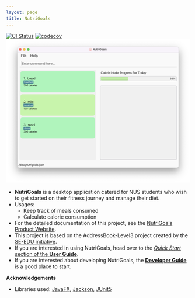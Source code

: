 ```yaml
---
layout: page
title: NutriGoals
---
```


[![CI Status](https://github.com/AY2223S1-CS2103T-T17-2/tp/workflows/Java%20CI/badge.svg)](https://github.com/AY2223S1-CS2103T-T17-2/tp/actions)
[![codecov](https://codecov.io/gh/AY2223S1-CS2103T-T17-2/tp/branch/master/graph/badge.svg?token=993105K3SO)](https://codecov.io/gh/AY2223S1-CS2103T-T17-2/tp)
![Ui](./images/Ui.png)

* **NutriGoals** is a desktop application catered for NUS students who wish to get started on their fitness journey and manage their diet.<br>
* Usages:
    * Keep track of meals consumed
    * Calculate calorie consumption
* For the detailed documentation of this project, see the [NutriGoals Product Website](https://ay2223s1-cs2103t-t17-2.github.io/tp/).
* This project is based on the AddressBook-Level3 project created by the [SE-EDU initiative](https://se-education.org).
* If you are interested in using NutriGoals, head over to the [_Quick Start_ section of the **User Guide**](UserGuide.html#quick-start).
* If you are interested about developing NutriGoals, the [**Developer Guide**](DeveloperGuide.html) is a good place to start.


**Acknowledgements**

* Libraries used: [JavaFX](https://openjfx.io/), [Jackson](https://github.com/FasterXML/jackson), [JUnit5](https://github.com/junit-team/junit5)

